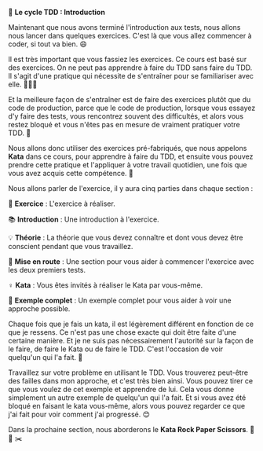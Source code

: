 📜 **Le cycle TDD : Introduction**

Maintenant que nous avons terminé l'introduction aux tests, nous allons nous lancer dans quelques exercices. C'est là que vous allez commencer à coder, si tout va bien. 😄

Il est très important que vous fassiez les exercices. Ce cours est basé sur des exercices. On ne peut pas apprendre à faire du TDD sans faire du TDD. Il s'agit d'une pratique qui nécessite de s'entraîner pour se familiariser avec elle. 🏋️‍♂️💪

Et la meilleure façon de s'entraîner est de faire des exercices plutôt que du code de production, parce que le code de production, lorsque vous essayez d'y faire des tests, vous rencontrez souvent des difficultés, et alors vous restez bloqué et vous n'êtes pas en mesure de vraiment pratiquer votre TDD. 🤔

Nous allons donc utiliser des exercices pré-fabriqués, que nous appelons **Kata** dans ce cours, pour apprendre à faire du TDD, et ensuite vous pouvez prendre cette pratique et l'appliquer à votre travail quotidien, une fois que vous avez acquis cette compétence. 🚀

Nous allons parler de l'exercice, il y aura cinq parties dans chaque section :

🧩 **Exercice** : L'exercice à réaliser.

📚 **Introduction** : Une introduction à l'exercice.

💡 **Théorie** : La théorie que vous devez connaître et dont vous devez être conscient pendant que vous travaillez.

🚀 **Mise en route** : Une section pour vous aider à commencer l'exercice avec les deux premiers tests. 

️‍♀️ **Kata** : Vous êtes invités à réaliser le Kata par vous-même.

🎯 **Exemple complet** : Un exemple complet pour vous aider à voir une approche possible.

Chaque fois que je fais un kata, il est légèrement différent en fonction de ce que je ressens. Ce n'est pas une chose exacte qui doit être faite d'une certaine manière. Et je ne suis pas nécessairement l'autorité sur la façon de le faire, de faire le Kata ou de faire le TDD. C'est l'occasion de voir quelqu'un qui l'a fait. 👀

Travaillez sur votre problème en utilisant le TDD. Vous trouverez peut-être des failles dans mon approche, et c'est très bien ainsi. Vous pouvez tirer ce que vous voulez de cet exemple et apprendre de lui. Cela vous donne simplement un autre exemple de quelqu'un qui l'a fait. Et si vous avez été bloqué en faisant le kata vous-même, alors vous pouvez regarder ce que j'ai fait pour voir comment j'ai progressé. 😊

Dans la prochaine section, nous aborderons le **Kata Rock Paper Scissors**. 🧱 📄 ✂️